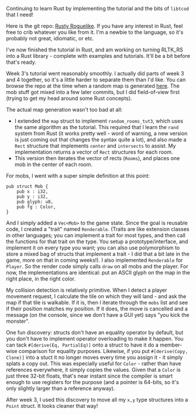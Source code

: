 Continuing to learn Rust by implementing the tutorial and the bits of `libtcod` that I need!

Here is the git repo: [Rusty Roguelike](https://github.com/thebracket/rustyroguelike). If you have any interest in Rust, feel free to crib whatever you like from it. I'm a newbie to the language, so it's probably not great, idiomatic, or etc.

I've now finished the tutorial in Rust, and am working on turning RLTK_RS into a Rust library - complete with examples and tutorials. It'll be a bit before that's ready.

Week 3's tutorial went reasonably smoothly. I actually did parts of week 3 and 4 together, so it's a little harder to separate them than I'd like. You can browse the repo at the time when a random map is generated [here](https://github.com/thebracket/rustyroguelike/tree/c632e4c7c230fe536e01855428abf69f505f62cb). The mob stuff got mixed into a few later commits, but I did field-of-view first (trying to get my head around some Rust concepts).

The actual map generation wasn't too bad at all:

* I extended the `map` struct to implement `random_rooms_tut3`, which uses the same algorithm as the tutorial. This required that I learn the `rand` system from Rust (it works pretty well - word of warning, a new version is just coming out that changes the syntax quite a lot), and also made a `Rect` structure that implements `center` and `intersects` to assist. My implementation returns a vector of `Rect` structures for each room.
* This version then iterates the vector of rects (`Rooms`), and places one mob in the center of each room.

For mobs, I went with a super simple definition at this point:

    pub struct Mob {
        pub x : i32,
        pub y : i32,
        pub glyph: u8,
        pub fg : Color,
    }

And I simply added a `Vec<Mob>` to the game state. Since the goal is reusable code, I created a "trait" named `Renderable`. (Traits are like extension classes in other languages; you can implement a trait for most types, and then call the functions for that trait on the type. You setup a prototype/interface, and implement it on every type you want; you can also use polymorphism to store a mixed bag of structs that implement a trait - I did that a bit late in the game, more on that in coming weeks!). I also implemented `Renderable` for `Player`. So the render code simply calls `draw` on all mobs and the player. For now, the implementations are identical: put an ASCII glyph on the map in the right place, in the right color.

My collision detection is relatively primitive. When I detect a player movement request, I calculate the tile on which they will land - and ask the map if that tile is walkable. If it is, then I iterate through the `mobs` list and see if their position matches my position. If it does, the move is cancelled and a message (on the console, since we don't have a GUI yet) says "you kick the monster".

One fun discovery: structs don't have an equality operator by default, but you don't have to implement operator overloading to make it happen. You can tack `#[derive(Eq, PartialEq)]` onto a struct to have it do a member-wise comparison for equality purposes. Likewise, if you put `#[derive(Copy, Clone)]` into a stuct it no longer moves every time you assign it - it simply splats a copy out. This was especially useful for `Color` - rather than have references everywhere, it simply copies the values. Given that a `Color` is just three 32-bit floats, that's near instant since the compiler is smart enough to use registers for the purpose (and a pointer is 64-bits, so it's only slightly larger than a reference anyway).

After week 3, I used this discovery to move all my `x,y` type structures into a `Point` struct. It looks cleaner that way!
